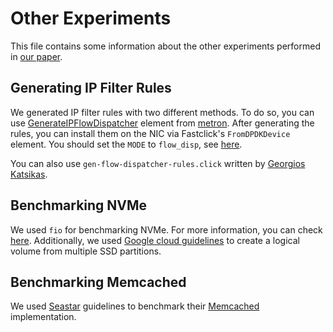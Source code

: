 # Other Experiments

This file contains some information about the other experiments performed in [our paper][ddio-atc-paper].

## Generating IP Filter Rules

We generated IP filter rules with two different methods. To do so, you can use [GenerateIPFlowDispatcher][gen-ip-flows] element from [metron][metron-repo]. After generating the rules, you can install them on the NIC via Fastclick's `FromDPDKDevice` element. You should set the `MODE` to `flow_disp`, see [here][fromdpdkdevice-wiki].

You can also use `gen-flow-dispatcher-rules.click` written by [Georgios Katsikas][georgios-github].

## Benchmarking NVMe

We used `fio` for benchmarking NVMe. For more information, you can check [here][nvme-benchmark]. Additionally, we used [Google cloud guidelines][google-ssd] to create a logical volume from multiple SSD partitions.

[nvme-benchmark]: https://wiki.mikejung.biz/Benchmarking
[google-ssd]: https://cloud.google.com/compute/docs/disks/local-ssd

## Benchmarking Memcached

We used [Seastar][seastar-page] guidelines to benchmark their [Memcached][seastar-memcached] implementation.

[seastar-page]: http://seastar.io/
[seastar-memcached]: https://github.com/scylladb/seastar/wiki/Memcached-Benchmark

[ddio-atc-paper]: https://people.kth.se/~farshin/documents/ddio-atc20.pdf
[metron-repo]: https://github.com/tbarbette/fastclick/tree/metron
[fromdpdkdevice-wiki]: https://github.com/tbarbette/fastclick/wiki/FromDPDKDevice
[gen-ip-flows]: https://github.com/tbarbette/fastclick/blob/metron/elements/ip/generateipflowdispatcher.hh
[georgios-github]: https://github.com/gkatsikas
